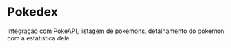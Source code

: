 # Pokedex
Integração com PokeAPI,
listagem de pokemons,
detalhamento do pokemon com a estatistica dele
